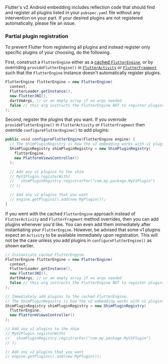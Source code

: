 Flutter's v2 Android embedding includes reflection code that should find and
register all plugins listed in your `pubspec.yaml` file without any intervention
on your part. If your desired plugins are not registered automatically, please
file an issue.

### Partial plugin registration

To prevent Flutter from registering all plugins and instead register only
specific plugins of your choosing, do the following.

First, construct a `FlutterEngine` either as a
[cached `FlutterEngine`](https://flutter.dev/docs/development/add-to-app/android/add-flutter-screen#step-3-optional-use-a-cached-flutterengine),
or by overriding `provideFlutterEngine()` in
[`FlutterActivity`](https://api.flutter.dev/javadoc/io/flutter/embedding/android/FlutterActivity.html#provideFlutterEngine-android.content.Context-)
or
[`FlutterFragment`](https://api.flutter.dev/javadoc/io/flutter/embedding/android/FlutterFragment.html#provideFlutterEngine-android.content.Context-)
such that the `FlutterEngine` instance doesn't automatically register plugins.

```java
FlutterEngine flutterEngine = new FlutterEngine(
  context,
  FlutterLoader.getInstance(),
  new FlutterJNI(),
  dartVmArgs, // or an empty array if no args needed
  false // this arg instructs the FlutterEngine NOT to register plugins automatically
);
```

Second, register the plugins that you want. If you overrode
`provideFlutterEngine()` in `FlutterActivity` or `FlutterFragment` then override
`configureFlutterEngine()` to add plugins:

```java
public void configureFlutterEngine(FlutterEngine engine) {
  // The ShimPluginRegistry is how the v2 embedding works with v1 plugins.
  ShimPluginRegistry shimPluginRegistry = new ShimPluginRegistry(
    flutterEngine,
    new PlatformViewsController()
  );

  // Add any v1 plugins to the shim
  // MyV1Plugin.registerWith(
  //   shimPluginRegistry.registrarFor("com.my.package.MyV1Plugin")
  // );

  // Add any v2 plugins that you want
  // engine.getPlugins().add(new MyPlugin());
}
```

If you went with the cached `FlutterEngine` approach instead of
`FlutterActivity` and `FlutterFragment` method overrides, then you can add
plugins whenever you'd like. You can even add them immediately after
instantiating your `FlutterEngine`. However, be advised that some v1 plugins
expect an `Activity` to be available immediately upon registration. This will
not be the case unless you add plugins in `configureFlutterEngine()` as shown
earlier.

```java
// Instantiate cached FlutterEngine.
FlutterEngine flutterEngine = new FlutterEngine(
  context,
  FlutterLoader.getInstance(),
  new FlutterJNI(),
  dartVmArgs, // or an empty array if no args needed
  false // this arg instructs the FlutterEngine NOT to register plugins automatically
);

// Immediately add plugins to the cached FlutterEngine.
// The ShimPluginRegistry is how the v2 embedding works with v1 plugins.
ShimPluginRegistry shimPluginRegistry = new ShimPluginRegistry(
  flutterEngine,
  new PlatformViewsController()
);

// Add any v1 plugins to the shim
// MyV1Plugin.registerWith(
//   shimPluginRegistry.registrarFor("com.my.package.MyV1Plugin")
// );

// Add any v2 plugins that you want
// engine.getPlugins().add(new MyPlugin());
```
